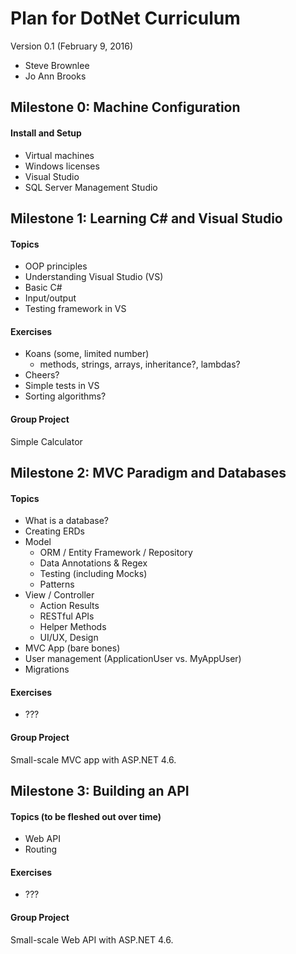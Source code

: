 # Plan for DotNet Curriculum
Version 0.1  (February 9, 2016)

* Steve Brownlee
* Jo Ann Brooks


## Milestone 0:  Machine Configuration
#### Install and Setup
* Virtual machines
* Windows licenses
* Visual Studio
* SQL Server Management Studio

## Milestone 1:  Learning C# and Visual Studio
#### Topics
* OOP principles
* Understanding Visual Studio (VS)
* Basic C#
* Input/output
* Testing framework in VS

#### Exercises
* Koans (some, limited number)
  * methods, strings, arrays, inheritance?, lambdas?
* Cheers?
* Simple tests in VS
* Sorting algorithms?

#### Group Project
Simple Calculator

## Milestone 2:  MVC Paradigm and Databases
#### Topics
* What is a database?
* Creating ERDs
* Model
  * ORM / Entity Framework / Repository
  * Data Annotations & Regex
  * Testing (including Mocks)
  * Patterns
* View / Controller
  *	Action Results
  *	RESTful APIs
  *	Helper Methods
  *	UI/UX, Design
* MVC App (bare bones)
* User management (ApplicationUser vs. MyAppUser)
*	Migrations

#### Exercises
* ???

#### Group Project
Small-scale MVC app with ASP.NET 4.6.

## Milestone 3:  Building an API
#### Topics (to be fleshed out over time)
* Web API
* Routing

#### Exercises
* ???

#### Group Project
Small-scale Web API with ASP.NET 4.6.
